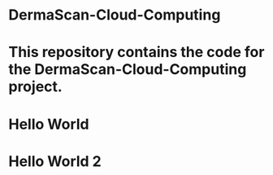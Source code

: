 # DermaScan-Cloud-Computing
#
# This repository contains the code for the DermaScan-Cloud-Computing project.
# Hello World
# Hello World 2